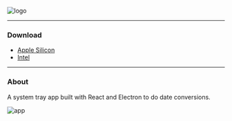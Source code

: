![logo](https://lh4.googleusercontent.com/nfqA0i_YEZrKb5qcQL4q15OZpYQzKEg89TO5VYbXdL0odfsI9KV1GE5z_aBNVUlR0YY=w2400)

---

### Download
- [Apple Silicon](https://github.com/keenanlk/epocher/releases/latest/download/Epocher-4.6.0-arm64-mac.zip)
- [Intel](https://github.com/keenanlk/epocher/releases/latest/download/Epocher-4.6.0-mac.zip)

---

### About
A system tray app built with React and Electron to do date conversions.

![app](https://lh5.googleusercontent.com/dDccQD39HQDgdwcHLoID_lJiUCT4bw_9zBSNd9kIo4qmg93XnpHlrlBmzPsJBnEwyAE=w2400)
